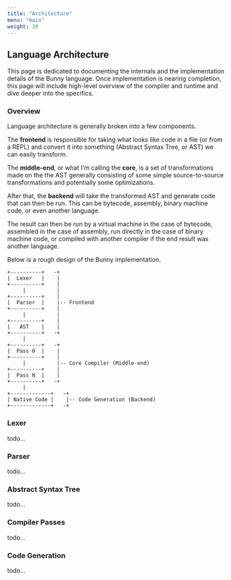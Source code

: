 ```yaml
---
title: "Architecture"
menu: "main"
weight: 30
---
```


## Language Architecture

This page is dedicated to documenting the internals and the implementation details of the Bunny language. Once implementation is nearing completion, this page will include high-level overview of the compiler and runtime and dive deeper into the specifics.

### Overview

Language architecture is generally broken into a few components.

The **frontend** is responsible for taking what looks like code in a file (or from a REPL) and convert it into something (Abstract Syntax Tree, or AST) we can easily transform.

The **middle-end**, or what I'm calling the **core**, is a set of transformations made on the the AST generally consisting of some simple source-to-source transformations and potentially some optimizations.

After that, the **backend** will take the transformed AST and generate code that can then be run. This can be bytecode, assembly, binary machine code, or even another language. 

The result can then be run by a virtual machine in the case of bytecode, assembled in the case of assembly, run directly in the case of binary machine code, or compiled with another compiler if the end result was another language.

Below is a rough design of the Bunny implementation.

```
+----------+   -+
|  Lexer   |    |
+----------+    |
     |          |
+----------+    |
|  Parser  |    |-- Frontend
+----------+    |
     |          |
+----------+    |
|   AST    |    |
+----------+   -+
     |
+----------+   -+
|  Pass 0  |    |
+----------+    |
     |          |-- Core Compiler (Middle-end)
+----------+    |
|  Pass N  |    |
+----------+   -+
     |
+-------------+   -+
| Native Code |    |-- Code Generation (Backend)
+-------------+   -+
```

### Lexer

todo...

### Parser

todo...

### Abstract Syntax Tree

todo...

### Compiler Passes

todo...

### Code Generation

todo...
